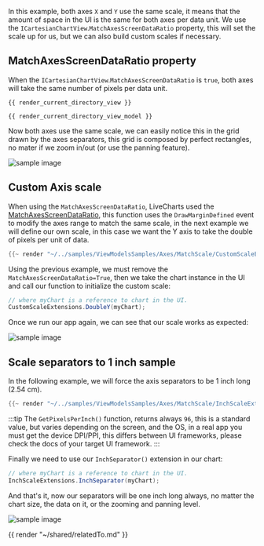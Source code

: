 In this example, both axes `X` and `Y` use the same scale, it means that the amount of space in the UI
is the same for both axes per data unit. We use the `ICartesianChartView`.`MatchAxesScreenDataRatio` property, 
this will set the scale up for us, but we can also build custom scales if necessary.

## MatchAxesScreenDataRatio property

When the `ICartesianChartView`.`MatchAxesScreenDataRatio` is `true`,  both axes will take the same number of pixels per data unit.

```
{{ render_current_directory_view }}
```

```
{{ render_current_directory_view_model }}
```

Now both axes use the same scale, we can easily notice this in the grid drawn by the axes separators, this grid is composed by perfect rectangles,
no mater if we zoom in/out (or use the panning feature).

<div class="text-center sample-img">
    <img src="https://raw.githubusercontent.com/beto-rodriguez/LiveCharts2/dev/docs/{{ unique_name }}/matchsdr.gif" alt="sample image" />
</div>

## Custom Axis scale

When using the `MatchAxesScreenDataRatio`, LiveCharts used the [MatchAxesScreenDataRatio](https://github.com/beto-rodriguez/LiveCharts2/blob/master/src/LiveChartsCore/SharedAxes.cs#L68), this function uses the `DrawMarginDefined` event to modify the axes range to match the same scale,
in the next example we will define our own scale, in this case we want the Y axis to take the double of pixels per unit of data.

```csharp
{{~ render "~/../samples/ViewModelsSamples/Axes/MatchScale/CustomScaleExtensions.cs" ~}}
```

Using the previous example, we must remove the `MatchAxesScreenDataRatio=True`, then we take the chart instance in the UI and 
call our function to initialize the custom scale:

```csharp
// where myChart is a reference to chart in the UI.
CustomScaleExtensions.DoubleY(myChart);
```

Once we run our app again, we can see that our scale works as expected:

<div class="text-center sample-img">
    <img src="https://raw.githubusercontent.com/beto-rodriguez/LiveCharts2/dev/docs/{{ unique_name }}/doubley.png" alt="sample image" />
</div>

## Scale separators to 1 inch sample

In the following example, we will force the axis separators to be 1 inch long (2.54 cm).

```csharp
{{~ render "~/../samples/ViewModelsSamples/Axes/MatchScale/InchScaleExtensions.cs" ~}}
```

:::tip
The `GetPixelsPerInch()` function, returns always `96`, this is a standard value, but varies depending on the screen,
and the OS, in a real app you must get the device DPI/PPI, this differs between UI frameworks, please check the
docs of your target UI framework.
:::

Finally we need to use our `InchSeparator()` extension in our chart:

```csharp
// where myChart is a reference to chart in the UI.
InchScaleExtensions.InchSeparator(myChart);
```

And that's it, now our separators will be one inch long always, no matter the chart size, the data on it, or the zooming
and panning level.

<div class="text-center sample-img">
    <img src="https://raw.githubusercontent.com/beto-rodriguez/LiveCharts2/dev/docs/{{ unique_name }}/inch-long-separator.jpg" alt="sample image" style="max-width: 650px" />
</div>

{{ render "~/shared/relatedTo.md" }}
